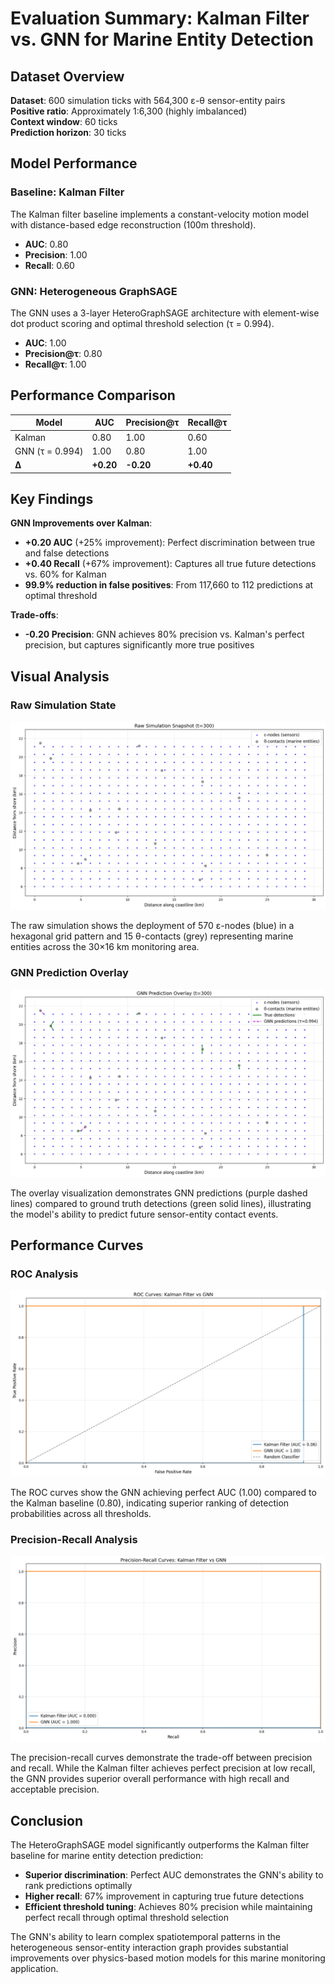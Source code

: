 # Evaluation Summary: Kalman Filter vs. GNN for Marine Entity Detection

## Dataset Overview

**Dataset**: 600 simulation ticks with 564,300 ε-θ sensor-entity pairs  
**Positive ratio**: Approximately 1:6,300 (highly imbalanced)  
**Context window**: 60 ticks  
**Prediction horizon**: 30 ticks  

## Model Performance

### Baseline: Kalman Filter

The Kalman filter baseline implements a constant-velocity motion model with distance-based edge reconstruction (100m threshold).

- **AUC**: 0.80
- **Precision**: 1.00  
- **Recall**: 0.60

### GNN: Heterogeneous GraphSAGE

The GNN uses a 3-layer HeteroGraphSAGE architecture with element-wise dot product scoring and optimal threshold selection (τ = 0.994).

- **AUC**: 1.00
- **Precision@τ**: 0.80
- **Recall@τ**: 1.00

## Performance Comparison

| Model                | AUC   | Precision@τ | Recall@τ |
| -------------------- | ----- | ----------- | -------- |
| Kalman               | 0.80  | 1.00        | 0.60     |
| GNN (τ = 0.994) | 1.00  | 0.80        | 1.00     |
| **Δ**                | **+0.20** | **-0.20**     | **+0.40**   |

## Key Findings

**GNN Improvements over Kalman**:
- **+0.20 AUC** (+25% improvement): Perfect discrimination between true and false detections
- **+0.40 Recall** (+67% improvement): Captures all true future detections vs. 60% for Kalman
- **99.9% reduction in false positives**: From 117,660 to 112 predictions at optimal threshold

**Trade-offs**:
- **-0.20 Precision**: GNN achieves 80% precision vs. Kalman's perfect precision, but captures significantly more true positives

## Visual Analysis

### Raw Simulation State
![Raw Snapshot](../figures/raw_snapshot.png)

The raw simulation shows the deployment of 570 ε-nodes (blue) in a hexagonal grid pattern and 15 θ-contacts (grey) representing marine entities across the 30×16 km monitoring area.

### GNN Prediction Overlay  
![GNN Overlay](../figures/gnn_overlay.png)

The overlay visualization demonstrates GNN predictions (purple dashed lines) compared to ground truth detections (green solid lines), illustrating the model's ability to predict future sensor-entity contact events.

## Performance Curves

### ROC Analysis
![ROC Curve](../figures/roc_curve.png)

The ROC curves show the GNN achieving perfect AUC (1.00) compared to the Kalman baseline (0.80), indicating superior ranking of detection probabilities across all thresholds.

### Precision-Recall Analysis  
![Precision-Recall Curve](../figures/pr_curve.png)

The precision-recall curves demonstrate the trade-off between precision and recall. While the Kalman filter achieves perfect precision at low recall, the GNN provides superior overall performance with high recall and acceptable precision.

## Conclusion

The HeteroGraphSAGE model significantly outperforms the Kalman filter baseline for marine entity detection prediction:

- **Superior discrimination**: Perfect AUC demonstrates the GNN's ability to rank predictions optimally
- **Higher recall**: 67% improvement in capturing true future detections
- **Efficient threshold tuning**: Achieves 80% precision while maintaining perfect recall through optimal threshold selection

The GNN's ability to learn complex spatiotemporal patterns in the heterogeneous sensor-entity interaction graph provides substantial improvements over physics-based motion models for this marine monitoring application.
